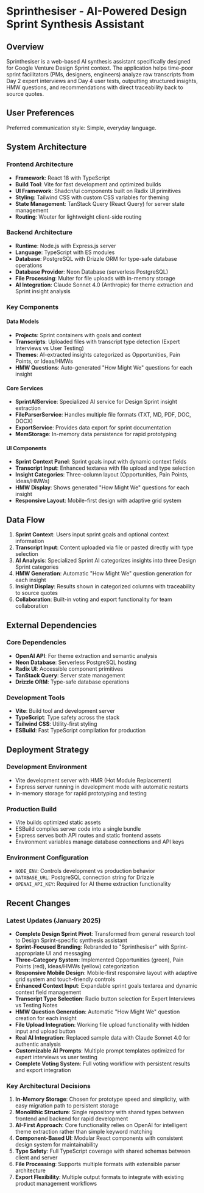 # Sprinthesiser - AI-Powered Design Sprint Synthesis Assistant

## Overview

Sprinthesiser is a web-based AI synthesis assistant specifically designed for Google Venture Design Sprint context. The application helps time-poor sprint facilitators (PMs, designers, engineers) analyze raw transcripts from Day 2 expert interviews and Day 4 user tests, outputting structured insights, HMW questions, and recommendations with direct traceability back to source quotes.

## User Preferences

Preferred communication style: Simple, everyday language.

## System Architecture

### Frontend Architecture
- **Framework**: React 18 with TypeScript
- **Build Tool**: Vite for fast development and optimized builds
- **UI Framework**: Shadcn/ui components built on Radix UI primitives
- **Styling**: Tailwind CSS with custom CSS variables for theming
- **State Management**: TanStack Query (React Query) for server state management
- **Routing**: Wouter for lightweight client-side routing

### Backend Architecture
- **Runtime**: Node.js with Express.js server
- **Language**: TypeScript with ES modules
- **Database**: PostgreSQL with Drizzle ORM for type-safe database operations
- **Database Provider**: Neon Database (serverless PostgreSQL)
- **File Processing**: Multer for file uploads with in-memory storage
- **AI Integration**: Claude Sonnet 4.0 (Anthropic) for theme extraction and Sprint insight analysis

### Key Components

#### Data Models
- **Projects**: Sprint containers with goals and context
- **Transcripts**: Uploaded files with transcript type detection (Expert Interviews vs User Testing)
- **Themes**: AI-extracted insights categorized as Opportunities, Pain Points, or Ideas/HMWs
- **HMW Questions**: Auto-generated "How Might We" questions for each insight

#### Core Services
- **SprintAIService**: Specialized AI service for Design Sprint insight extraction
- **FileParserService**: Handles multiple file formats (TXT, MD, PDF, DOC, DOCX)
- **ExportService**: Provides data export for sprint documentation
- **MemStorage**: In-memory data persistence for rapid prototyping

#### UI Components
- **Sprint Context Panel**: Sprint goals input with dynamic context fields
- **Transcript Input**: Enhanced textarea with file upload and type selection
- **Insight Categories**: Three-column layout (Opportunities, Pain Points, Ideas/HMWs)
- **HMW Display**: Shows generated "How Might We" questions for each insight
- **Responsive Layout**: Mobile-first design with adaptive grid system

## Data Flow

1. **Sprint Context**: Users input sprint goals and optional context information
2. **Transcript Input**: Content uploaded via file or pasted directly with type selection
3. **AI Analysis**: Specialized Sprint AI categorizes insights into three Design Sprint categories
4. **HMW Generation**: Automatic "How Might We" question generation for each insight
5. **Insight Display**: Results shown in categorized columns with traceability to source quotes
6. **Collaboration**: Built-in voting and export functionality for team collaboration

## External Dependencies

### Core Dependencies
- **OpenAI API**: For theme extraction and semantic analysis
- **Neon Database**: Serverless PostgreSQL hosting
- **Radix UI**: Accessible component primitives
- **TanStack Query**: Server state management
- **Drizzle ORM**: Type-safe database operations

### Development Tools
- **Vite**: Build tool and development server
- **TypeScript**: Type safety across the stack
- **Tailwind CSS**: Utility-first styling
- **ESBuild**: Fast TypeScript compilation for production

## Deployment Strategy

### Development Environment
- Vite development server with HMR (Hot Module Replacement)
- Express server running in development mode with automatic restarts
- In-memory storage for rapid prototyping and testing

### Production Build
- Vite builds optimized static assets
- ESBuild compiles server code into a single bundle
- Express serves both API routes and static frontend assets
- Environment variables manage database connections and API keys

### Environment Configuration
- `NODE_ENV`: Controls development vs production behavior
- `DATABASE_URL`: PostgreSQL connection string for Drizzle
- `OPENAI_API_KEY`: Required for AI theme extraction functionality

## Recent Changes

### Latest Updates (January 2025)
- **Complete Design Sprint Pivot**: Transformed from general research tool to Design Sprint-specific synthesis assistant
- **Sprint-Focused Branding**: Rebranded to "Sprinthesiser" with Sprint-appropriate UI and messaging
- **Three-Category System**: Implemented Opportunities (green), Pain Points (red), Ideas/HMWs (yellow) categorization
- **Responsive Mobile Design**: Mobile-first responsive layout with adaptive grid system and touch-friendly controls
- **Enhanced Context Input**: Expandable sprint goals textarea and dynamic context field management
- **Transcript Type Selection**: Radio button selection for Expert Interviews vs Testing Notes
- **HMW Question Generation**: Automatic "How Might We" question creation for each insight
- **File Upload Integration**: Working file upload functionality with hidden input and upload button
- **Real AI Integration**: Replaced sample data with Claude Sonnet 4.0 for authentic analysis
- **Customizable AI Prompts**: Multiple prompt templates optimized for expert interviews vs user testing
- **Complete Voting System**: Full voting workflow with persistent results and export integration

### Key Architectural Decisions

1. **In-Memory Storage**: Chosen for prototype speed and simplicity, with easy migration path to persistent storage
2. **Monolithic Structure**: Single repository with shared types between frontend and backend for rapid development
3. **AI-First Approach**: Core functionality relies on OpenAI for intelligent theme extraction rather than simple keyword matching
4. **Component-Based UI**: Modular React components with consistent design system for maintainability
5. **Type Safety**: Full TypeScript coverage with shared schemas between client and server
6. **File Processing**: Supports multiple formats with extensible parser architecture
7. **Export Flexibility**: Multiple output formats to integrate with existing product management workflows